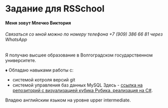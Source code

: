# Задание для RSSchool



#### Меня зовут Млечко Виктория
###### Связаться со мной можно по номеру телефона +7 (909) 386 66 81 через WhatsApp

Я получаю высшее образование в Волгоградском государственном университете. 


♦ Обладаю навыками работы с:

* системой котроля версий git
* системой управления баз данных MySQL
Здесь - [ссылка на репозиторий с визуализацией кубика Рубика, реализация на C#](https://github.com/Viktoria-Mlechko/Rubiks_cube.git).

Владею английским языком на уровне upper intermediate.